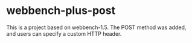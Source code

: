 # webbench-plus-post
This is a project based on webbench-1.5. The POST method was added, and users can specify a custom HTTP header.

